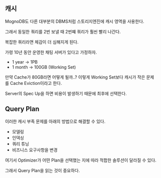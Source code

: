 ## 캐시

MognoDB도 다른 대부분의 DBMS처럼 스토리지엔진에 캐시 영역을 사용한다.

그래서 동일한 쿼리를 2번 보낼 때 2번쨰 쿼리가 훨씬 빨리 나간다.

복잡한 쿼리라면 체감이 더 심해지게 된다.

가령 10년 동안 운영한 채팅 서버가 있다고 가정하자.

- 1 year -> 1PB
- 1 month -> 100GB (Working Set)

만약 Cache가 80GB라면 어떻게 될까..? 이렇게 Working Set보다 캐시가 작은 문제를 Cache Eviction이라고 한다.

Server의 Spec Up을 하면 비용이 발생하기 때문에 최후에 선택한다.

## Query Plan

이러한 캐시 부족 문제를 아래의 방법으로 해결할 수 있다.
- 모델링
- 인덱싱
- 쿼리 튜닝
- 비즈니스 요구사항을 변경

여기서 Optimizer가 어떤 Plan을 선택했는 지에 따라 적합한 솔루션이 달라질 수 있다.

그래서 Query Plan을 읽는 것이 중요하다.